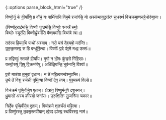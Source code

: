 {::options parse_block_html="true" /}
<div class="count-mantras">
विष्णो॒र्नु कं॑ वी॒र्या॑णि॒ प्र वो॑चं॒ यः पार्थि॑वानि विम॒मे   
रजा॑ꣳसि॒ यो अस्क॑भाय॒दुत्त॑रꣳ स॒धस्थं॑ विचक्रमा॒णस्त्रे॒धोरु॑गा॒यः।

(विष्णो॑र॒राट॑मसि॒ विष्णोः॑॑ पृ॒ष्ठम॑सि॒ विष्णोः॒ श्नप्त्रे॑॑ स्थो॒  
विष्णोः॒ स्यूर॑सि॒ विष्णो॑॑र्ध्रु॒वम॑सि वैष्ण॒वम॑सि॒ विष्ण॑वे त्वा॥)

तद॑स्य प्रि॒यम॒भि पाथो॑ अश्याम्। नरो॒ यत्र॑ देव॒यवो॒ मद॑न्ति।  
उ॒रु॒क्र॒मस्य॒ स हि बन्धु॑रि॒त्था। विष्णोः॑॑ प॒दे प॑र॒मे मध्व॒ उत्सः॑॥

प्र तद्विष्णुः॑ स्तवते वी॒र्या॑य। मृ॒गो न भी॒मः कु॑च॒रो गि॑रि॒ष्ठाः।  
यस्यो॒रुषु॑ त्रि॒षु वि॒क्रम॑णेषु। अधि॑क्षि॒यन्ति॒ भुव॑नानि॒ विश्वा॑॑॥

प॒रो मात्र॑या त॒नुवा॑ वृधान। न ते॑ महि॒त्वमन्व॑श्नुवन्ति।  
उ॒भे ते॑ विद्म॒ रज॑सी पृथि॒व्या विष्णो॑ देव॒ त्वम्। प॒र॒मस्य॑ वित्से॥

विच॑क्रमे पृथि॒वीमे॒ष ए॒ताम्। क्षेत्रा॑य॒ विष्णु॒र्मनु॑षे दश॒स्यन्।  
ध्रु॒वासो॑ अस्य की॒रयो॒ जना॑सः। उ॒रु॒क्षि॒तिꣳ सु॒जनि॑मा चकार॥

त्रिर्दे॒वः पृ॑थि॒वीमे॒ष ए॒ताम्। विच॑क्रमे श॒तर्च॑सं महि॒त्वा।  
प्र विष्णु॑रस्तु त॒वस॒स्तवी॑यान् त्वे॒षꣴ ह्य॑स्य॒ स्थवि॑रस्य॒ नाम॑॥
</div>
